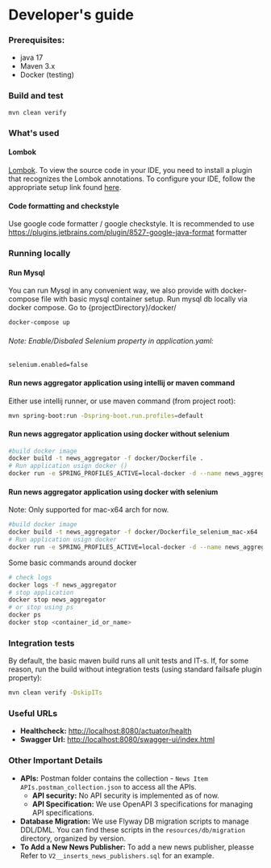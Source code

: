 # Developer's guide

### Prerequisites:

- java 17
- Maven 3.x
- Docker (testing)

### Build and test

```shell
mvn clean verify
```

### What's used

#### Lombok

[Lombok](https://projectlombok.org/). To view the source code in your IDE, you need to install a
plugin that recognizes the Lombok annotations. To configure your IDE, follow the appropriate setup
link found
[here](https://projectlombok.org/setup/overview).

#### Code formatting and checkstyle

Use google code formatter / google checkstyle.
It is recommended to use https://plugins.jetbrains.com/plugin/8527-google-java-format formatter

### Running locally

#### Run Mysql

You can run Mysql in any convenient way, we also provide with docker-compose file with basic mysql
container setup.
Run mysql db locally via docker compose. Go to {projectDirectory}/docker/

```bash
docker-compose up
```


###### Note: Enable/Disbaled Selenium property in application.yaml:
```properties
selenium.enabled=false
```

#### Run news aggregator application using intellij or  maven command

Either use intellij runner, or use maven command (from project root):

```bash
mvn spring-boot:run -Dspring-boot.run.profiles=default
``` 

#### Run news aggregator application using docker without selenium

```bash
#build docker image
docker build -t news_aggregator -f docker/Dockerfile .
# Run application usign docker ()
docker run -e SPRING_PROFILES_ACTIVE=local-docker -d --name news_aggregator --network docker_news_aggregator_net -p 8080:8080 news_aggregator
```

#### Run news aggregator application using docker with selenium
Note: Only supported for mac-x64 arch for now.

```bash
#build docker image
docker build -t news_aggregator -f docker/Dockerfile_selenium_mac-x64 .
# Run application usign docker
docker run -e SPRING_PROFILES_ACTIVE=local-docker -d --name news_aggregator --network docker_news_aggregator_net -p 8080:8080 news_aggregator
```

Some basic commands around docker
```bash
# check logs
docker logs -f news_aggregator
# stop application
docker stop news_aggregator
# or stop using ps
docker ps
docker stop <container_id_or_name>
```

### Integration tests
By default, the basic maven build runs all unit tests and IT-s.
If, for some reason, run the build without integration tests (using standard failsafe plugin
property):

```bash
mvn clean verify -DskipITs
```


### Useful URLs
- **Healthcheck:** [http://localhost:8080/actuator/health](http://localhost:8080/actuator/health)
- **Swagger Url:** [http://localhost:8080/swagger-ui/index.html](http://localhost:8080/swagger-ui/index.html)

### Other Important Details
- **APIs:** Postman folder contains the collection - `News Item APIs.postman_collection.json` to access all the APIs.
    - **API security:** No API security is implemented as of now.
    - **API Specification:** We use OpenAPI 3 specifications for managing API specifications.
- **Database Migration:** We use Flyway DB migration scripts to manage DDL/DML. You can find these scripts in the `resources/db/migration` directory, organized by version.
- **To Add a New News Publisher:** To add a new news publisher, pleasse Refer to `V2__inserts_news_publishers.sql` for an example.

